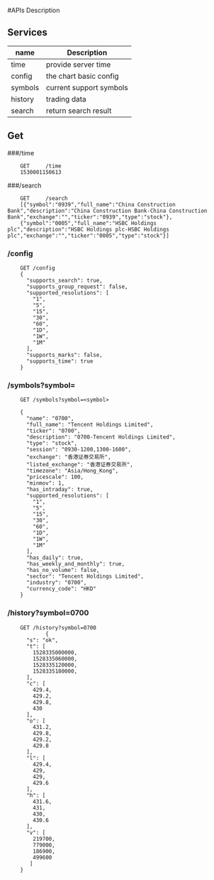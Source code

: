 #APIs Description
## Services

name    |       Description
------------- | -------------
time    | provide server time
config | the chart basic config
symbols | current support symbols
history | trading data
search  | return search result

## Get
###/time

        GET     /time
        1530001150613

###/search

        GET     /search
        [{"symbol":"0939","full_name":"China Construction Bank","description":"China Construction Bank-China Construction Bank","exchange":"","ticker":"0939","type":"stock"},
        {"symbol":"0005","full_name":"HSBC Holdings plc","description":"HSBC Holdings plc-HSBC Holdings plc","exchange":"","ticker":"0005","type":"stock"}]

### /config

        GET /config
        {
          "supports_search": true,
          "supports_group_request": false,
          "supported_resolutions": [
            "1",
            "5",
            "15",
            "30",
            "60",
            "1D",
            "1W",
            "1M"
          ],
          "supports_marks": false,
          "supports_time": true
        }

### /symbols?symbol=<symbol>

        GET /symbols?symbol=<symbol>

        {
          "name": "0700",
          "full_name": "Tencent Holdings Limited",
          "ticker": "0700",
          "description": "0700-Tencent Holdings Limited",
          "type": "stock",
          "session": "0930-1200,1300-1600",
          "exchange": "香港证券交易所",
          "listed_exchange": "香港证券交易所",
          "timezone": "Asia/Hong_Kong",
          "pricescale": 100,
          "minmov": 1,
          "has_intraday": true,
          "supported_resolutions": [
            "1",
            "5",
            "15",
            "30",
            "60",
            "1D",
            "1W",
            "1M"
          ],
          "has_daily": true,
          "has_weekly_and_monthly": true,
          "has_no_volume": false,
          "sector": "Tencent Holdings Limited",
          "industry": "0700",
          "currency_code": "HKD"
        }

### /history?symbol=0700

        GET /history?symbol=0700
                {
          "s": "ok",
          "t": [
            1528335000000,
            1528335060000,
            1528335120000,
            1528335180000,
          ],
          "c": [
            429.4,
            429.2,
            429.8,
            430
          ],
          "o": [
            431.2,
            429.8,
            429.2,
            429.8
          ],
          "l": [
            429.4,
            429,
            429,
            429.6
          ],
          "h": [
            431.6,
            431,
            430,
            430.6
          ],
          "v": [
            219700,
            779000,
            186900,
            499600
           ]
        }
